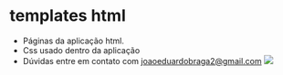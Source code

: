 # templates html 
- Páginas da aplicação html.
- Css usado dentro da aplicação
- Dúvidas entre em contato com joaoeduardobraga2@gmail.com
![](https://files.tecnoblog.net/wp-content/uploads/2014/10/html5.jpg)
